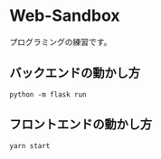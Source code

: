 # Web-Sandbox
プログラミングの練習です。

## バックエンドの動かし方
  `python -m flask run`
  
## フロントエンドの動かし方
  `yarn start`
